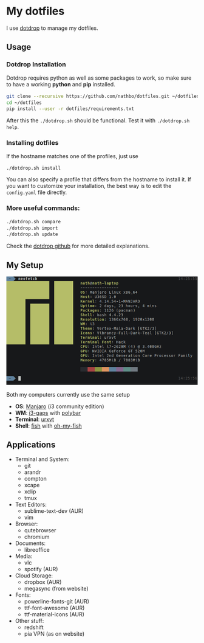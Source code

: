 # My dotfiles
I use [dotdrop](https://github.com/deadc0de6/dotdrop) to manage my dotfiles.

## Usage
### Dotdrop Installation
Dotdrop requires python as well as some packages to work, so make sure to have a working **python** and **pip** installed.
```bash
git clone --recursive https://github.com/nathbo/dotfiles.git ~/dotfiles
cd ~/dotfiles
pip install --user -r dotfiles/requirements.txt
```
After this the `./dotdrop.sh` should be functional. Test it with `./dotdrop.sh help`.

### Installing dotfiles
If the hostname matches one of the profiles, just use
```bash
./dotdrop.sh install
```
You can also specify a profile that differs from the hostname to install it. If you want to customize your installation, the best way is to edit the `config.yaml` file directly.

### More useful commands:
```bash
./dotdrop.sh compare
./dotdrop.sh import
./dotdrop.sh update
```
Check the [dotdrop github](https://github.com/deadc0de6/dotdrop) for more detailed explanations.


## My Setup

![laptop neofetch](screenshots/neofetch.png?raw=true "Laptop Neofetch")

Both my computers currently use the same setup
- **OS**: [Manjaro](https://manjaro.org/community-editions/) (i3 community edition)
- **WM**: [i3-gaps](https://github.com/Airblader/i3) with [polybar](https://github.com/jaagr/polybar)
- **Terminal**: [urxvt](https://wiki.archlinux.org/index.php/Rxvt-unicode)
- **Shell**: [fish](https://fishshell.com/) with [oh-my-fish](https://github.com/oh-my-fish/oh-my-fish)

## Applications
- Terminal and System:
    - git
    - arandr
    - compton
    - xcape
    - xclip
    - tmux
- Text Editors:
    - sublime-text-dev (AUR)
    - vim
- Browser:
    - qutebrowser
    - chromium
- Documents:
    - libreoffice
- Media:
    - vlc
    - spotify (AUR)
- Cloud Storage:
    - dropbox (AUR)
    - megasync (from website)
- Fonts:
    - powerline-fonts-git (AUR)
    - ttf-font-awesome (AUR)
    - ttf-material-icons (AUR)
- Other stuff:
    - redshift
    - pia VPN (as on website)
